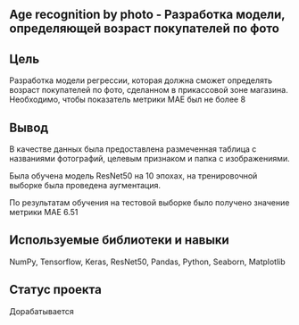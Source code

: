## Age recognition by photo -  Разработка модели, определяющей возраст покупателей по фото
## Цель
Разработка модели регрессии, которая должна сможет определять возраст покупателей по фото, сделанном в прикассовой зоне магазина. Необходимо, чтобы показатель метрики MAE был не более 8


## Вывод

В качестве данных была предоставлена размеченная таблица с названиями фотографий, целевым признаком и папка с изображениями. 

Была обучена модель ResNet50 на 10 эпохах, на тренировочной выборке была проведена аугментация.

По результатам обучения на тестовой выборке было получено значение метрики MAE  6.51

## Используемые библиотеки и навыки
NumPy,
Tensorflow,
Keras,
ResNet50,
Pandas, 
Python, 
Seaborn,
Matplotlib

## Статус проекта

Дорабатывается
